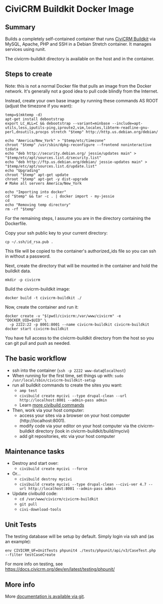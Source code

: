 # CiviCRM Buildkit Docker Image #

## Summary ##
Builds a completely self-contained container that runs [CiviCRM Buildkit](https://github.com/civicrm/civicrm-buildkit) via MySQL, Apache, PHP and SSH in a Debian Stretch container. It manages services using runit.

The civicrm-buildkit directory is available on the host and in the container.

## Steps to create ##
Note: this is not a normal Docker file that pulls an image from the Docker network. It's generally not a good idea to pull code blindly from the Internet.

Instead, create your own base image by running these commands AS ROOT (adjust the timezone if you want):

```
temp=$(mktemp -d)
apt-get install debootstrap
export LC_ALL=C && debootstrap --variant=minbase --include=apt-utils,less,iputils-ping,iproute2,vim,locales,libterm-readline-gnu-perl,dnsutils,procps stretch "$temp" http://http.us.debian.org/debian/

echo "America/New_York" > "$temp/etc/timezone"
chroot "$temp" /usr/sbin/dpkg-reconfigure --frontend noninteractive tzdata
echo "deb http://security.debian.org/ jessie/updates main" > "$temp/etc/apt/sources.list.d/security.list"
echo "deb http://ftp.us.debian.org/debian/ jessie-updates main" > "$temp/etc/apt/sources.list.d/update.list"
echo "Upgrading"
chroot "$temp" apt-get update
chroot "$temp" apt-get -y dist-upgrade
# Make all servers America/New_York

echo "Importing into docker"
cd "$temp" && tar -c . | docker import - my-jessie 
cd
echo "Removing temp directory"
rm -rf "$temp"
```

For the remaining steps, I assume you are in the directory containing the Dockerfile.

Copy your ssh public key to your current directory:

```
cp ~/.ssh/id_rsa.pub .
```

This file will be copied to the container's authorized_ids file so you can ssh in without a password.

Next, create the directory that will be mounted in the container and hold the buildkit data.

```
mkdir -p civicrm
```

Build the civicrm-buildkit image:

```
docker build -t civicrm-buildkit ./
```

Now, create the container and run it:

```
docker create -v "$(pwd)/civicrm:/var/www/civicrm" -e "DOCKER_UID=$UID" \
  -p 2222:22 -p 8001:8001 --name civicrm-buildkit civicrm-buildkit
docker start civicrm-buildkit
```

You have full access to the civicrm-buildkit directory from the host so you can git pull and push as needed.

## The basic workflow

* ssh into the container (`ssh -p 2222 www-data@localhost`)
* When running for the first time, set things up with: `sudo /usr/local/sbin/civicrm-buildkit-setup`
* run all buildkit commands to create the sites you want:
  * `amp test` 
  * `civibuild create mycivi --type drupal-clean --url http://localhost:8001 --admin-pass admin`
  * Learn [more civibuild commands](https://docs.civicrm.org/dev/en/latest/tools/civibuild/)
* Then, work via your host computer:
  * access your sites via a browser on your host computer (http://localhost:8001).
  * modify code via your editor on your host computer via the civicrm-buildkit directory
   (look in civicrm-buildkit/build/mycivi)
  * add git repositories, etc via your host computer

## Maintenance tasks

* Destroy and start over:
  * `civibuild create mycivi --force`
* Or...
  * `civibuild destroy mycivi`
  * `civibuild create mycivi --type drupal-clean --civi-ver 4.7 --url http://localhost:8001 --admin-pass admin`
* Update civibuild code:
  * `cd /var/www/civicrm/civicrm-buildkit`
  * `git pull`
  * `civi-download-tools`

## Unit Tests

The testing database will be setup by default. Simply login via ssh and (as an example):

```
env CIVICRM_UF=UnitTests phpunit4 ./tests/phpunit/api/v3/CaseTest.php --filter testCaseCreate
```

For more info on testing, see https://docs.civicrm.org/dev/en/latest/testing/phpunit/ 

## More info

More [documentation is available via git](https://github.com/civicrm/civicrm-buildkit).


